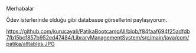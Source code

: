 Merhabalar

Ödev isterlerinde olduğu gibi databasse görsellerini paylaşıyorum.

https://github.com/kurucayali/PatikaBootcampAll/blob/f84faaf694f25adfdb7fb15bcf857b952ed47484/LibraryManagementSystem/src/main/java/com/patika/alltables.JPG

